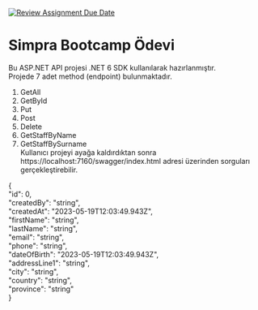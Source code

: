 [![Review Assignment Due Date](https://classroom.github.com/assets/deadline-readme-button-24ddc0f5d75046c5622901739e7c5dd533143b0c8e959d652212380cedb1ea36.svg)](https://classroom.github.com/a/iGZu94G3)

# Simpra Bootcamp Ödevi

Bu ASP.NET API projesi .NET 6 SDK kullanılarak hazırlanmıştır. \
Projede 7 adet method (endpoint) bulunmaktadır.
1) GetAll
2) GetById
3) Put
4) Post
5) Delete 
6) GetStaffByName
7) GetStaffBySurname
\
Kullanıcı projeyi ayağa kaldırdıktan sonra https://localhost:7160/swagger/index.html adresi üzerinden sorguları gerçekleştirebilir.

{\
  "id": 0,\
  "createdBy": "string",\
  "createdAt": "2023-05-19T12:03:49.943Z",\
  "firstName": "string",\
  "lastName": "string",\
  "email": "string",\
  "phone": "string",\
  "dateOfBirth": "2023-05-19T12:03:49.943Z",\
  "addressLine1": "string",\
  "city": "string",\
  "country": "string",\
  "province": "string"\
}